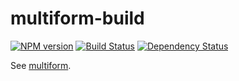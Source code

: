 # multiform-build

[![NPM version][npm-image]][npm-url] [![Build Status][travis-image]][travis-url] [![Dependency Status][depstat-image]][depstat-url]

See [multiform](https://github.com/callumlocke/multiform).


<!-- badge URLs -->
[npm-url]: https://npmjs.org/package/multiform-build
[npm-image]: https://img.shields.io/npm/v/multiform-build.svg?style=flat-square

[travis-url]: http://travis-ci.org/callumlocke/multiform-build
[travis-image]: https://img.shields.io/travis/callumlocke/multiform-build.svg?style=flat-square

[depstat-url]: https://david-dm.org/callumlocke/multiform-build
[depstat-image]: https://img.shields.io/david/callumlocke/multiform-build.svg?style=flat-square

